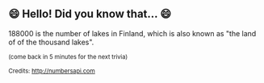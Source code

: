 ## :smile: Hello! Did you know that... :smile:
188000 is the number of lakes in Finland, which is also known as "the land of of the thousand lakes".

<sup>(come back in 5 minutes for the next trivia)</sup>


<sup>Credits: http://numbersapi.com</sup>
